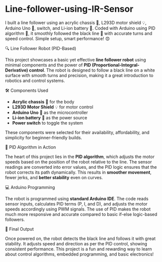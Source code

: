 # Line-follower-using-IR-Sensor
I built a line follower using an acrylic chassis 🚗, L293D motor shield 💡, Arduino Uno 🧠, switch, and Li-ion battery 🔋. Coded with Arduino using PID algorithm 🧮, it smoothly followed the black line 🖤 with accurate turns and speed control. Simple setup, smart performance! 😍

🔍 Line Follower Robot (PID-Based)

This project showcases a basic yet effective **line follower robot** using minimal components and the power of **PID (Proportional-Integral-Derivative) control**. The robot is designed to follow a black line on a white surface with smooth turns and precision, making it a great introduction to robotics and control systems.  

🛠️ Components Used

- **Acrylic chassis** 🚗 for the body  
- **L293D Motor Shield** 💡 for motor control  
- **Arduino Uno** 🧠 as the microcontroller  
- **Li-ion battery** 🔋 as the power source  
- **Power switch** to toggle the system  

These components were selected for their availability, affordability, and simplicity for beginner-friendly builds.

 🧮 PID Algorithm in Action

The heart of this project lies in the **PID algorithm**, which adjusts the motor speeds based on the position of the robot relative to the line. The sensor readings are converted into error values, and the PID logic ensures that the robot corrects its path dynamically. This results in **smoother movement**, fewer jerks, and **better stability** even on curves.

💻 Arduino Programming

The robot is programmed using **standard Arduino IDE**. The code reads sensor inputs, calculates PID terms (P, I, and D), and adjusts the motor speeds accordingly using PWM signals. The use of PID makes the robot much more responsive and accurate compared to basic if-else logic-based followers.

 🚀 Final Output

Once powered on, the robot detects the black line and follows it with great stability. It adjusts speed and direction as per the PID control, showing consistent performance. This project is a fun and rewarding way to learn about control algorithms, embedded programming, and basic electronics!

